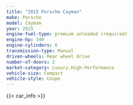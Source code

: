 ```yaml
---
title: "2015 Porsche Cayman"
make: Porsche
model: Cayman
year: 2015
engine-fuel-type: premium unleaded (required)
engine-hp: 340
engine-cylinders: 6
transmission-type: Manual
driven-wheels: Rear wheel drive
number-of-doors: 2
market-category: Luxury,High-Performance
vehicle-size: Compact
vehicle-style: Coupe
---
```


{{< car_info >}}
